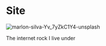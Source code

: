 # Site
![marlon-silva-Yv_7yZkC1Y4-unsplash](https://github.com/nermalcat69/Site/assets/73933669/a34a420e-ff4c-4212-a706-0a557716e8f5)

The internet rock I live under
